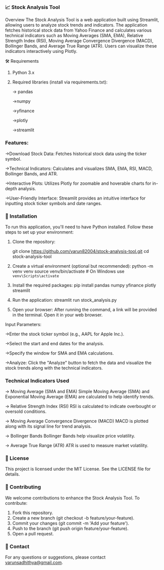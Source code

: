 ### 📈 Stock Analysis Tool

Overview
The Stock Analysis Tool is a web application built using Streamlit, allowing users to analyze stock trends and indicators. The application fetches historical stock data from Yahoo Finance and calculates various technical indicators such as Moving Averages (SMA, EMA), Relative Strength Index (RSI), Moving Average Convergence Divergence (MACD), Bollinger Bands, and Average True Range (ATR). Users can visualize these indicators interactively using Plotly.

🛠 Requirements
1) Python 3.x
2) Required libraries (install via requirements.txt):

   -> pandas

   ->numpy

   ->yfinance

   ->plotly

   ->streamlit

### Features:
->Download Stock Data: Fetches historical stock data using the ticker symbol.

->Technical Indicators: Calculates and visualizes SMA, EMA, RSI, MACD, Bollinger Bands, and ATR.

->Interactive Plots: Utilizes Plotly for zoomable and hoverable charts for in-depth analysis.

->User-Friendly Interface: Streamlit provides an intuitive interface for inputting stock ticker symbols and date ranges.

### 🚀 Installation
To run this application, you'll need to have Python installed. Follow these steps to set up your environment:

1) Clone the repository:

   git clone https://github.com/varun82004/stock-analysis-tool.git
   cd stock-analysis-tool


3) Create a virtual environment (optional but recommended):
   python -m venv venv
   source venv/bin/activate  # On Windows use `venv\Scripts\activate`

4) Install the required packages:
   pip install pandas numpy yfinance plotly streamlit

5) Run the application:
   streamlit run stock_analysis.py

6) Open your browser:
   After running the command, a link will be provided in the terminal. Open it in your web browser.




Input Parameters:

->Enter the stock ticker symbol (e.g., AAPL for Apple Inc.).

->Select the start and end dates for the analysis.

->Specify the window for SMA and EMA calculations.

->Analyze: Click the "Analyze" button to fetch the data and visualize the stock trends along with the technical indicators.

### Technical Indicators Used
-> Moving Average (SMA and EMA)
   Simple Moving Average (SMA) and Exponential Moving Average (EMA) are calculated to help identify trends.

-> Relative Strength Index (RSI)
   RSI is calculated to indicate overbought or oversold conditions.

-> Moving Average Convergence Divergence (MACD)
   MACD is plotted along with its signal line for trend analysis.

-> Bollinger Bands
   Bollinger Bands help visualize price volatility.

-> Average True Range (ATR)
   ATR is used to measure market volatility.

### 📄 License

This project is licensed under the MIT License. See the LICENSE file for details.

### 🤝 Contributing

We welcome contributions to enhance the Stock Analysis Tool. To contribute:
1) Fork this repository.
2) Create a new branch (git checkout -b feature/your-feature).
3) Commit your changes (git commit -m 'Add your feature').
4) Push to the branch (git push origin feature/your-feature).
5) Open a pull request.

### 👤 Contact

For any questions or suggestions, please contact varunsadhithya@gmail.com.
